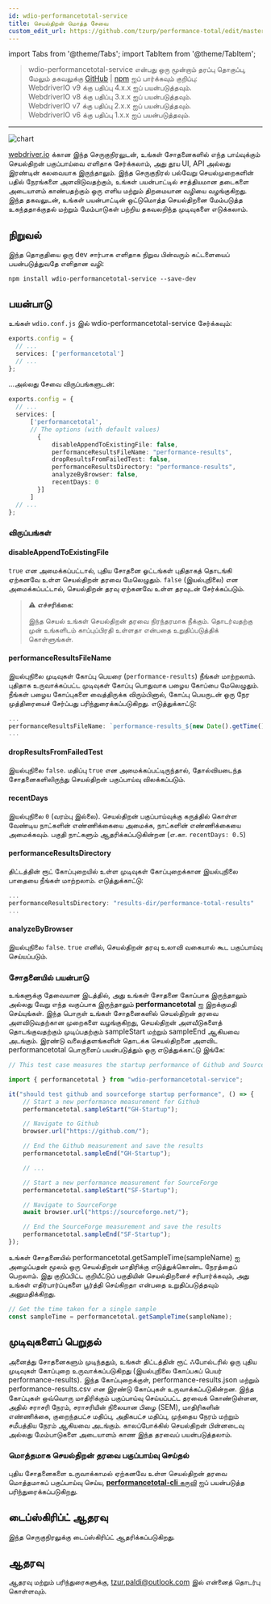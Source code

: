 ```yaml
---
id: wdio-performancetotal-service
title: செயல்திறன் மொத்த சேவை
custom_edit_url: https://github.com/tzurp/performance-total/edit/master/README.md
---
```


import Tabs from '@theme/Tabs';
import TabItem from '@theme/TabItem';

> wdio-performancetotal-service என்பது ஒரு மூன்றாம் தரப்பு தொகுப்பு, மேலும் தகவலுக்கு [GitHub](https://github.com/tzurp/performance-total) | [npm](https://www.npmjs.com/package/wdio-performancetotal-service) ஐப் பார்க்கவும்
குறிப்பு:<br/>
WebdriverIO v9 க்கு பதிப்பு 4.x.x ஐப் பயன்படுத்தவும்.<br/>
WebdriverIO v8 க்கு பதிப்பு 3.x.x ஐப் பயன்படுத்தவும்.<br/>
WebdriverIO v7 க்கு பதிப்பு 2.x.x ஐப் பயன்படுத்தவும்.<br/>
WebdriverIO v6 க்கு பதிப்பு 1.x.x ஐப் பயன்படுத்தவும்.

---

![chart](https://github.com/tzurp/performance-total/blob/master/resources/chart.png)

[webdriver.io](https://webdriver.io/) க்கான இந்த செருகுநிரலுடன், உங்கள் சோதனைகளில் எந்த பாய்வுக்கும் செயல்திறன் பகுப்பாய்வை எளிதாக சேர்க்கலாம், அது தூய UI, API அல்லது இரண்டின் கலவையாக இருந்தாலும். இந்த செருகுநிரல் பல்வேறு செயல்முறைகளின் பதில் நேரங்களை அளவிடுவதற்கும், உங்கள் பயன்பாட்டில் சாத்தியமான தடைகளை அடையாளம் காண்பதற்கும் ஒரு எளிய மற்றும் திறமையான வழியை வழங்குகிறது. இந்த தகவலுடன், உங்கள் பயன்பாட்டின் ஒட்டுமொத்த செயல்திறனை மேம்படுத்த உகந்ததாக்குதல் மற்றும் மேம்பாடுகள் பற்றிய தகவலறிந்த முடிவுகளை எடுக்கலாம்.

## நிறுவல்

இந்த தொகுதியை ஒரு dev சார்பாக எளிதாக நிறுவ பின்வரும் கட்டளையைப் பயன்படுத்துவதே எளிதான வழி:

```
npm install wdio-performancetotal-service --save-dev
```

## பயன்பாடு

உங்கள் `wdio.conf.js` இல் wdio-performancetotal-service சேர்க்கவும்:

```typescript
exports.config = {
  // ...
  services: ['performancetotal']
  // ...
};
```
...அல்லது சேவை விருப்பங்களுடன்:

```typescript
exports.config = {
  // ...
  services: [
      ['performancetotal',
      // The options (with default values)
        {
            disableAppendToExistingFile: false,
            performanceResultsFileName: "performance-results",
            dropResultsFromFailedTest: false,
            performanceResultsDirectory: "performance-results",
            analyzeByBrowser: false,
            recentDays: 0
        }]
      ]
  // ...
};
```

### விருப்பங்கள்

#### __disableAppendToExistingFile__

`true` என அமைக்கப்பட்டால், புதிய சோதனை ஓட்டங்கள் புதிதாகத் தொடங்கி ஏற்கனவே உள்ள செயல்திறன் தரவை மேலெழுதும்.
`false` (இயல்புநிலை) என அமைக்கப்பட்டால், செயல்திறன் தரவு ஏற்கனவே உள்ள தரவுடன் சேர்க்கப்படும்.

> **⚠️ எச்சரிக்கை:**
>
> இந்த செயல் உங்கள் செயல்திறன் தரவை நிரந்தரமாக நீக்கும். தொடர்வதற்கு முன் உங்களிடம் காப்புப்பிரதி உள்ளதா என்பதை உறுதிப்படுத்திக் கொள்ளுங்கள்.

#### __performanceResultsFileName__

இயல்புநிலை முடிவுகள் கோப்பு பெயரை (`performance-results`) நீங்கள் மாற்றலாம்.
புதிதாக உருவாக்கப்பட்ட முடிவுகள் கோப்பு பொதுவாக பழைய கோப்பை மேலெழுதும். நீங்கள் பழைய கோப்புகளை வைத்திருக்க விரும்பினால், கோப்பு பெயருடன் ஒரு நேர முத்திரையைச் சேர்ப்பது பரிந்துரைக்கப்படுகிறது. எடுத்துக்காட்டு:

```typescript
...
performanceResultsFileName: `performance-results_${new Date().getTime()}`
...
```

#### __dropResultsFromFailedTest__

இயல்புநிலை `false`. மதிப்பு `true` என அமைக்கப்பட்டிருந்தால், தோல்வியடைந்த சோதனைகளிலிருந்து செயல்திறன் பகுப்பாய்வு விலக்கப்படும்.

#### __recentDays__

இயல்புநிலை `0` (வரம்பு இல்லை). செயல்திறன் பகுப்பாய்வுக்கு கருத்தில் கொள்ள வேண்டிய நாட்களின் எண்ணிக்கையை அமைக்க, நாட்களின் எண்ணிக்கையை அமைக்கவும். பகுதி நாட்களும் ஆதரிக்கப்படுகின்றன (எ.கா. `recentDays: 0.5`)

#### __performanceResultsDirectory__

திட்டத்தின் ரூட் கோப்புறையில் உள்ள முடிவுகள் கோப்புறைக்கான இயல்புநிலை பாதையை நீங்கள் மாற்றலாம்.
எடுத்துக்காட்டு:

```typescript
...
performanceResultsDirectory: "results-dir/performance-total-results"
...
```

#### __analyzeByBrowser__

இயல்புநிலை `false`. `true` எனில், செயல்திறன் தரவு உலாவி வகையால் கூட பகுப்பாய்வு செய்யப்படும்.


### சோதனையில் பயன்பாடு

உங்களுக்கு தேவையான இடத்தில், அது உங்கள் சோதனை கோப்பாக இருந்தாலும் அல்லது வேறு எந்த வகுப்பாக இருந்தாலும் __performancetotal__ ஐ இறக்குமதி செய்யுங்கள். இந்த பொருள் உங்கள் சோதனைகளில் செயல்திறன் தரவை அளவிடுவதற்கான முறைகளை வழங்குகிறது, செயல்திறன் அளவீடுகளைத் தொடங்குவதற்கும் முடிப்பதற்கும் sampleStart மற்றும் sampleEnd ஆகியவை அடங்கும்.
இரண்டு வலைத்தளங்களின் தொடக்க செயல்திறனை அளவிட performancetotal பொருளைப் பயன்படுத்தும் ஒரு எடுத்துக்காட்டு இங்கே:

```typescript
// This test case measures the startup performance of Github and SourceForge using the performancetotal object.

import { performancetotal } from "wdio-performancetotal-service";

it("should test github and sourceforge startup performance", () => {
    // Start a new performance measurement for Github
    performancetotal.sampleStart("GH-Startup");

    // Navigate to Github
    browser.url("https://github.com/");

    // End the Github measurement and save the results
    performancetotal.sampleEnd("GH-Startup");

    // ...

    // Start a new performance measurement for SourceForge
    performancetotal.sampleStart("SF-Startup");

    // Navigate to SourceForge
    await browser.url("https://sourceforge.net/");

    // End the SourceForge measurement and save the results
    performancetotal.sampleEnd("SF-Startup");
});

```

உங்கள் சோதனையில் performancetotal.getSampleTime(sampleName) ஐ அழைப்பதன் மூலம் ஒரு செயல்திறன் மாதிரிக்கு எடுத்துக்கொண்ட நேரத்தைப் பெறலாம். இது குறிப்பிட்ட குறியீட்டுப் பகுதியின் செயல்திறனைச் சரிபார்க்கவும், அது உங்கள் எதிர்பார்ப்புகளை பூர்த்தி செய்கிறதா என்பதை உறுதிப்படுத்தவும் அனுமதிக்கிறது.

```typescript
// Get the time taken for a single sample
const sampleTime = performancetotal.getSampleTime(sampleName);

```

## முடிவுகளைப் பெறுதல்

அனைத்து சோதனைகளும் முடிந்ததும், உங்கள் திட்டத்தின் ரூட் ஃபோல்டரில் ஒரு புதிய முடிவுகள் கோப்புறை உருவாக்கப்படுகிறது (இயல்புநிலை கோப்பகப் பெயர் performance-results). இந்த கோப்புறைக்குள், performance-results.json மற்றும் performance-results.csv என இரண்டு கோப்புகள் உருவாக்கப்படுகின்றன. இந்த கோப்புகள் ஒவ்வொரு மாதிரிக்கும் பகுப்பாய்வு செய்யப்பட்ட தரவைக் கொண்டுள்ளன, அதில் சராசரி நேரம், சராசரியின் நிலையான பிழை (SEM), மாதிரிகளின் எண்ணிக்கை, குறைந்தபட்ச மதிப்பு, அதிகபட்ச மதிப்பு, முந்தைய நேரம் மற்றும் சமீபத்திய நேரம் ஆகியவை அடங்கும். காலப்போக்கில் செயல்திறன் பின்னடைவு அல்லது மேம்பாடுகளை அடையாளம் காண இந்த தரவைப் பயன்படுத்தலாம்.

### மொத்தமாக செயல்திறன் தரவை பகுப்பாய்வு செய்தல்

புதிய சோதனைகளை உருவாக்காமல் ஏற்கனவே உள்ள செயல்திறன் தரவை மொத்தமாகப் பகுப்பாய்வு செய்ய, [__performancetotal-cli__ கருவி](https://www.npmjs.com/package/performancetotal-cli) ஐப் பயன்படுத்த பரிந்துரைக்கப்படுகிறது.

## டைப்ஸ்கிரிப்ட் ஆதரவு

இந்த செருகுநிரலுக்கு டைப்ஸ்கிரிப்ட் ஆதரிக்கப்படுகிறது.

## ஆதரவு

ஆதரவு மற்றும் பரிந்துரைகளுக்கு, [tzur.paldi@outlook.com](https://github.com/tzurp/performance-total/blob/master/mailto:tzur.paldi@outlook.com) இல் என்னைத் தொடர்பு கொள்ளவும்.